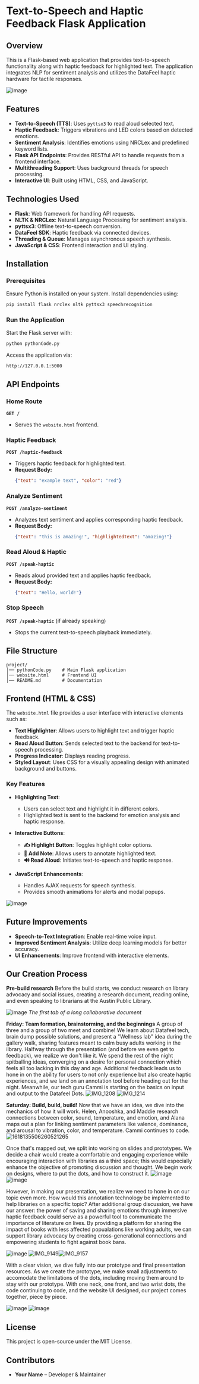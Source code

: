 # Text-to-Speech and Haptic Feedback Flask Application

## Overview
This is a Flask-based web application that provides text-to-speech functionality along with haptic feedback for highlighted text. The application integrates NLP for sentiment analysis and utilizes the DataFeel haptic hardware for tactile responses.

![image](https://github.com/user-attachments/assets/d212c791-c654-47df-bc38-6d8a5a801a66)


## Features
- **Text-to-Speech (TTS)**: Uses `pyttsx3` to read aloud selected text.
- **Haptic Feedback**: Triggers vibrations and LED colors based on detected emotions.
- **Sentiment Analysis**: Identifies emotions using NRCLex and predefined keyword lists.
- **Flask API Endpoints**: Provides RESTful API to handle requests from a frontend interface.
- **Multithreading Support**: Uses background threads for speech processing.
- **Interactive UI**: Built using HTML, CSS, and JavaScript.

## Technologies Used
- **Flask**: Web framework for handling API requests.
- **NLTK & NRCLex**: Natural Language Processing for sentiment analysis.
- **pyttsx3**: Offline text-to-speech conversion.
- **DataFeel SDK**: Haptic feedback via connected devices.
- **Threading & Queue**: Manages asynchronous speech synthesis.
- **JavaScript & CSS**: Frontend interaction and UI styling.

## Installation
### Prerequisites
Ensure Python is installed on your system. Install dependencies using:
```sh
pip install flask nrclex nltk pyttsx3 speechrecognition
```

### Run the Application
Start the Flask server with:
```sh
python pythonCode.py
```

Access the application via:
```
http://127.0.0.1:5000
```

## API Endpoints
### Home Route
**`GET /`**
- Serves the `website.html` frontend.

### Haptic Feedback
**`POST /haptic-feedback`**
- Triggers haptic feedback for highlighted text.
- **Request Body:**
  ```json
  {"text": "example text", "color": "red"}
  ```


### Analyze Sentiment
**`POST /analyze-sentiment`**
- Analyzes text sentiment and applies corresponding haptic feedback.
- **Request Body:**
  ```json
  {"text": "this is amazing!", "highlightedText": "amazing!"}
  ```

### Read Aloud & Haptic
**`POST /speak-haptic`**
- Reads aloud provided text and applies haptic feedback.
- **Request Body:**
  ```json
  {"text": "Hello, world!"}
  ```

### Stop Speech
**`POST /speak-haptic`** (if already speaking)
- Stops the current text-to-speech playback immediately.

## File Structure
```
project/
│── pythonCode.py    # Main Flask application
│── website.html     # Frontend UI
│── README.md        # Documentation
```

## Frontend (HTML & CSS)
The `website.html` file provides a user interface with interactive elements such as:
- **Text Highlighter**: Allows users to highlight text and trigger haptic feedback.
- **Read Aloud Button**: Sends selected text to the backend for text-to-speech processing.
- **Progress Indicator**: Displays reading progress.
- **Styled Layout**: Uses CSS for a visually appealing design with animated background and buttons.

### Key Features
- **Highlighting Text**: 
  - Users can select text and highlight it in different colors.
  - Highlighted text is sent to the backend for emotion analysis and haptic response.

- **Interactive Buttons**:
  - **✍️ Highlight Button**: Toggles highlight color options.
  - **💬 Add Note**: Allows users to annotate highlighted text.
  - **🔊 Read Aloud**: Initiates text-to-speech and haptic response.

- **JavaScript Enhancements**:
  - Handles AJAX requests for speech synthesis.
  - Provides smooth animations for alerts and modal popups.

![image](https://github.com/user-attachments/assets/493aadb7-a3f8-44ac-baf2-b830fc6dc046)


## Future Improvements
- **Speech-to-Text Integration**: Enable real-time voice input.
- **Improved Sentiment Analysis**: Utilize deep learning models for better accuracy.
- **UI Enhancements**: Improve frontend with interactive elements.
  

## Our Creation Process

**Pre-build research**
Before the build starts, we conduct research on library advocacy and social issues, creating a research document, reading online, and even speaking to librarians at the Austin Public Library.

![image](https://github.com/user-attachments/assets/7ece9bab-d6e6-4be5-a5ef-5c47cb0d6548)
_The first tab of a long collaborative document_


**Friday: Team formation, brainstorming, and the beginnings**
A group of three and a group of two meet and combine! We learn about Datafeel tech, brain dump possible solutions, and present a "Wellness lab" idea during the gallery walk, sharing features meant to calm busy adults working in the ilbrary. Halfway through the presentation (and before we even get to feedback), we realize we don't like it. We spend the rest of the night spitballing ideas, converging on a desire for personal connection which feels all too lacking in this day and age. Additional feedback leads us to hone in on the ability for users to not only experience but also create haptic experiences, and we land on an annotation tool before heading out for the night. Meanwhile, our tech guru Cammi is starting on the basics on input and output to the Datafeel Dots.
![IMG_1208](https://github.com/user-attachments/assets/f905b821-69ed-4a5f-80b2-44561ca69c06)
![IMG_1214](https://github.com/user-attachments/assets/54b2bce6-54b5-4019-bd7b-382edb4856ff)



**Saturday: Build, build, build!**
Now that we have an idea, we dive into the mechanics of how it will work. Helen, Anooshka, and Maddie research connections between color, sound, temperature, and emotion, and Alana maps out a plan for linking sentiment parameters like valence, dominance, and arousal to vibration, color, and temperature. Cammi continues to code. 
![1618135506260521265](https://github.com/user-attachments/assets/07c2e030-b887-45e0-a4de-7ebcff32cabf)

Once that's mapped out, we split into working on slides and prototypes. We decide a chair would create a comfortable and engaging experience while encouraging interaction with libraries as a third space; this would especially enhance the objective of promoting discussion and thought. We begin work on designs, where to put the dots, and how to construct it.
![image](https://github.com/user-attachments/assets/bb106a41-357f-4cf3-b26f-97b42ff3dd36)
![image](https://github.com/user-attachments/assets/41a15fbc-2112-4c47-8c62-f209466e581e)


However, in making our presentation, we realize we need to hone in on our topic even more. How would this annotation technology be implemented to help libraries on a specific topic? After additional group discussion, we have our answer: the power of saving and sharing emotions through immersive haptic feedback could serve as a powerful tool to communicate the importance of literature on lives. By providing a platform for sharing the impact of books with less affected popualations like working adults, we can support library advocacy by creating cross-generational connections and empowering students to fight against book bans. 

![image](https://github.com/user-attachments/assets/af59c34e-a888-4d65-bbd6-bbef3dd3c644)
![IMG_9149](https://github.com/user-attachments/assets/0c35f483-259c-4b1d-97c7-21f4989eb7de)![IMG_9157](https://github.com/user-attachments/assets/a75896ed-0659-47ad-8544-fea428c0c210)

With a clear vision, we dive fully into our prototype and final presentation resources. As we create the prototype, we make small adjustments to accomodate the limitations of the dots, including moving them around to stay with our prototype. With one neck, one front, and two wrist dots, the code continuing to code, and the website UI designed, our project comes together, piece by piece. 


![image](https://github.com/user-attachments/assets/13b43711-2e4b-49ab-b997-e653710c2dc2)
![image](https://github.com/user-attachments/assets/4e912e96-1c27-4ec2-bb46-4af80a0b6c7d)

## License
This project is open-source under the MIT License.

## Contributors
- **Your Name** – Developer & Maintainer
